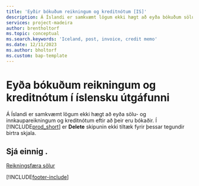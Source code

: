 ```yaml
---
title: 'Eyðir bókuðum reikningum og kreditnótum [IS]'
description: Á Íslandi er samkvæmt lögum ekki hægt að eyða bókuðum sölu- og innkaupareikningum og kreditnótum.
services: project-madeira
author: brentholtorf
ms.topic: conceptual
ms.search.keywords: 'Iceland, post, invoice, credit memo'
ms.date: 12/11/2023
ms.author: bholtorf
ms.custom: bap-template
---
```

# <a name="delete-posted-invoices-and-credit-memos-in-the-icelandic-version"></a>Eyða bókuðum reikningum og kreditnótum í íslensku útgáfunni

Á Íslandi er samkvæmt lögum ekki hægt að eyða sölu- og innkaupareikningum og kreditnótum eftir að þeir eru bókaðir. Í [!INCLUDE[prod_short](../../includes/prod_short.md)] er **Delete** skipunin ekki tiltæk fyrir þessar tegundir birtra skjala.

## <a name="see-also"></a>Sjá einnig .

[Reikningsfæra sölur](../../sales-how-invoice-sales.md)


[!INCLUDE[footer-include](../../includes/footer-banner.md)]
